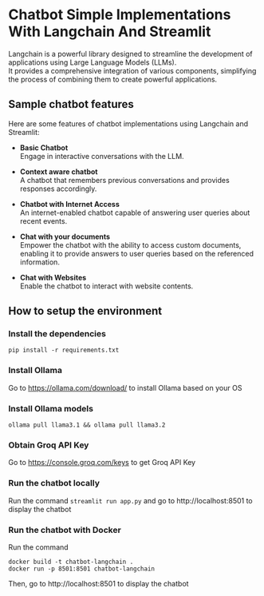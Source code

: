 # Chatbot Simple Implementations With Langchain And Streamlit

Langchain is a powerful library designed to streamline the development of applications using Large Language Models (LLMs). \
It provides a comprehensive integration of various components, simplifying the process of combining them to create powerful applications.

## Sample chatbot features
Here are some features of chatbot implementations using Langchain and Streamlit:
-  **Basic Chatbot** \
  Engage in interactive conversations with the LLM.

- **Context aware chatbot** \
  A chatbot that remembers previous conversations and provides responses accordingly.

-  **Chatbot with Internet Access** \
  An internet-enabled chatbot capable of answering user queries about recent events.

-  **Chat with your documents** \
  Empower the chatbot with the ability to access custom documents, enabling it to provide answers to user queries based on the referenced information.


-  **Chat with Websites** \
  Enable the chatbot to interact with website contents.

## How to setup the environment

### Install the dependencies
```shell 
pip install -r requirements.txt
```

### Install Ollama
Go to https://ollama.com/download/ to install Ollama based on your OS

### Install Ollama models
```shell 
ollama pull llama3.1 && ollama pull llama3.2
```

### Obtain Groq API Key
Go to https://console.groq.com/keys to get Groq API Key

### Run the chatbot locally
Run the command ```streamlit run app.py``` and go to http://localhost:8501 to display the chatbot

### Run the chatbot with Docker
Run the command 
```shell
docker build -t chatbot-langchain .
docker run -p 8501:8501 chatbot-langchain
```
Then, go to http://localhost:8501 to display the chatbot